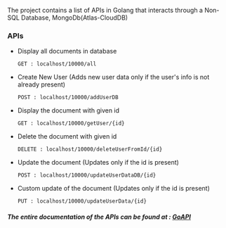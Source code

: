 The project contains a list of APIs in Golang that interacts through a Non-SQL Database, MongoDb(Atlas-CloudDB)
### APIs

- Display all documents in database

  `GET : localhost/10000/all`
- Create New User
(Adds new user data only if the user's info is not already present)

  `POST : localhost/10000/addUserDB`
- Display the document with given id

  `GET : localhost/10000/getUser/{id}`
- Delete the document with given id

  `DELETE : localhost/10000/deleteUserFromId/{id}`
- Update the document
(Updates only if the id is present)

  `POST : localhost/10000/updateUserDataDB/{id}`
- Custom  update of the document
(Updates only if the id is present)

  `PUT : localhost/10000/updateUserData/{id}`


##### The entire documentation of the APIs can be found at : [GoAPI](https://documenter.getpostman.com/view/12416782/TzzGFt9u/)
